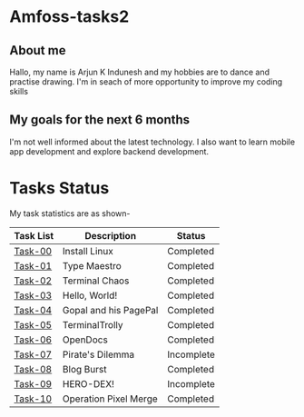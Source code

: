 # Amfoss-tasks2

## About me
Hallo, my name is Arjun K Indunesh and my hobbies are to dance and practise drawing. I'm in seach of more opportunity to improve my coding skills

## My goals for the next 6 months
I'm not well informed about the latest technology. I also want to learn mobile app development and explore backend development.

# Tasks Status
My task statistics are as shown-

| Task List | Description | Status |
|-----------|-------------|--------|
| [Task-00](https://github.com/Evergreen-sentinel/Amfoss-tasks2/tree/main/task-00)   | Install Linux | Completed |
| [Task-01](https://github.com/Evergreen-sentinel/Amfoss-tasks2/tree/main/task-01)   | Type Maestro | Completed |
| [Task-02](https://github.com/Evergreen-sentinel/Amfoss-tasks2/tree/main/task-02)    | Terminal Chaos | Completed |
| [Task-03](https://github.com/Evergreen-sentinel/Amfoss-tasks2/tree/main/task-03)   | Hello, World! | Completed |
| [Task-04](https://github.com/Evergreen-sentinel/Amfoss-tasks2/tree/main/task-04)     | Gopal and his PagePal  | Completed |
| [Task-05](https://github.com/Evergreen-sentinel/Amfoss-tasks2/tree/main/task-05)   | TerminalTrolly | Completed |
| [Task-06](https://github.com/Evergreen-sentinel/Amfoss-tasks2/tree/main/task-06)    | OpenDocs | Completed |
| [Task-07](https://github.com/Evergreen-sentinel/Amfoss-tasks2/tree/main/task-07)    | Pirate's Dilemma | Incomplete |
| [Task-08](https://github.com/Evergreen-sentinel/Amfoss-tasks2/tree/main/task-08)    | Blog Burst | Completed |
| [Task-09](https://github.com/Evergreen-sentinel/Amfoss-tasks2/tree/main/task-08)    | HERO-DEX! | Incomplete |
| [Task-10](https://github.com/Evergreen-sentinel/Amfoss-tasks2/tree/main/task-08)    | Operation Pixel Merge | Completed |